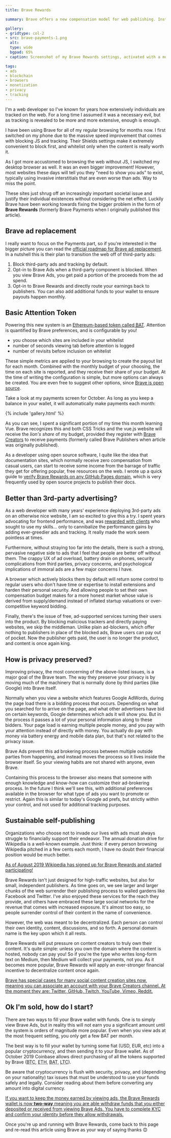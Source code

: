```yaml
---
title: Brave Rewards

summary: Brave offers a new compensation model for web publishing. Instead of relying on third-party advertising, sites can be paid directly by visitors using digital currency.

gallery:
- gridtype: col-2
- src: brave-payments-1.png
  alt:
  type: wide
  bgpad: 65%
- caption: Screenshot of my Brave Rewards settings, activated with a monthly budget of 50 BAT. Sites are listed according to how much of my budget they receive.

tags:
- ads
- blockchain
- browsers
- monetization
- privacy
- tracking
---
```


I'm a web developer so I've known for years how extensively individuals are tracked on the web. For a long time I assumed it was a necessary evil, but as tracking is revealed to be more and more extensive, enough is enough.

I have been using Brave for all of my regular browsing for months now. I first switched on my phone due to the massive speed improvement that comes with blocking JS and tracking. Their Shields settings make it extremely convenient to block first, and whitelist only when the content is really worth it.

As I got more accustomed to browsing the web without JS, I switched my desktop browser as well. It was an even bigger improvement! However, most websites these days will tell you they "need to show you ads" to exist, typically using invasive interstitials that are even worse than ads. Way to miss the point.

These sites just shrug off an increasingly important societal issue and justify their individual existences without considering the net effect. Luckily Brave have been working towards fixing the bigger problem in the form of **Brave Rewards** (formerly Brave Payments when I originally published this article).


## Brave ad replacement

I really want to focus on the Payments part, so if you're interested in the bigger picture you can read the [official roadmap for Brave ad replacement](https://www.brave.com/about-ad-replacement/). In a nutshell this is their plan to transition the web off of third-party ads:

1. Block third-party ads and tracking by default.
2. Opt-in to Brave Ads when a third-party component is blocked. When you view Brave Ads, you get paid a portion of the proceeds from the ad spend.
3. Opt-in to Brave Rewards and directly route your earnings back to publishers. You can also add additional funds to your wallet to ensure payouts happen monthly.


## Basic Attention Token

Powering this new system is an [Ethereum-based token called <abbr title="Basic Attention Token">BAT</abbr>](https://basicattentiontoken.org/). Attention is quantified by Brave preferences, and is configurable by you!

- you choose which sites are included in your whitelist
- number of seconds viewing tab before attention is logged
- number of revisits before inclusion on whitelist

These simple metrics are applied to your browsing to create the payout list for each month. Combined with the monthly budget of your choosing, the time on each site is reported, and they receive their share of your budget. At the time of writing the configuration is simple, but more options can always be created. You are even free to suggest other options, since [Brave is open source](https://github.com/brave/).

Take a look at my payments screen for October. As long as you keep a balance in your wallet, it will automatically make payments each month:

{% include 'gallery.html' %}

As you can see, I spent a significant portion of my time this month learning Vue. Brave recognizes this and both CSS Tricks and the vue.js website will receive the _lion's share_ of my budget, provided they register with [Brave Creators](https://creators.brave.com/) to receive payments (formerly called Brave Publishers when article was originally published).

As a developer using open source software, I quite like the idea that documentation sites, which normally receive zero compensation from casual users, can start to receive some income from the barrage of traffic they get for offering popular, free resources on the web. I wrote up a quick guide to [verify Brave Rewards on any GitHub Pages domain](/blog/brave-rewards-github-pages/), which is very frequently used by open source projects to publish their docs.


## Better than 3rd-party advertising?

As a web developer with many years' experience deploying 3rd-party ads on an otherwise nice website, I am so excited to give this a try. I spent years advocating for frontend performance, and was [rewarded with clients](/work/) who sought to use my skills... only to cannibalize the performance gains by adding ever-greedier ads and tracking. It really made the work seem pointless at times.

Furthermore, without straying too far into the details, there is such a strong, pervasive negative side to ads that I feel that people are better off without them. The crappy UX of ad overload, battery drain on phones, security complications from third parties, privacy concerns, and psychological implications of immoral ads are a few major concerns I have.

A browser which actively blocks them by default will return some control to regular users who don't have time or expertise to install extensions and harden their personal security. And allowing people to set their own compensation budget makes for a more honest market whose value is derived from supply/demand instead of inflated startup valuations or over-competitive keyword bidding.

Finally, there's the issue of free, ad-supported services turning their users into the product. By blocking malicious trackers and directly paying websites, we skip the middleman. Unlike plain ad-blockers, which offer nothing to publishers in place of the blocked ads, Brave users can pay out of pocket. Now the publisher gets paid, the user is no longer the product, and content is once again king.


## How is privacy preserved?

Improving privacy, the most concerning of the above-listed issues, is a major goal of the Brave team. The way they preserve your privacy is by moving much of the machinery that is normally done by third parties (like Google) into Brave itself.

Normally when you view a website which features Google AdWords, during the page load there is a bidding process that occurs. Depending on what you searched for to arrive on the page, and what other advertisers have bid on certain keywords, Google determines which ads it will show you. But in the process it passes a lot of your personal information along to these bidders. Your page load is earning multiple people money, and you pay with your attention instead of directly with money. You actually do pay with money via battery energy and mobile data plan, but that's not related to the privacy issue.

Brave Ads prevent this ad brokering process between multiple outside parties from happening, and instead moves the process so it lives inside the browser itself. So your viewing habits are not shared with anyone, even Brave. 

Containing this process to the browser also means that someone with enough knowledge and know-how can customize their ad-brokering process. In the future I think we'll see this, with additional preferences available in the browser for what type of ads you want to promote or restrict. Again this is similar to today's Google ad prefs, but strictly within your control, and not used for additional tracking purposes.


## Sustainable self-publishing

Organizations who choose not to invade our lives with ads must always struggle to financially support their endeavor. The annual donation drive for Wikipedia is a well-known example. Just think: if every person browsing Wikipedia pitched in a few cents each month, I have no doubt their financial position would be much better.

<ins class="update" datetime="2019-10-29">As of August 2019 Wikipedia has signed up for Brave Rewards and started participating!</ins>

Brave Rewards isn't just designed for high-traffic websites, but also for small, independent publishers. As time goes on, we see larger and larger chunks of the web surrender their publishing process to walled gardens like Facebook and Twitter. I've also enjoyed these services for the reach they provide, and others have embraced these large social networks for the revenue that comes with increased exposure. It's almost too easy, so people surrender control of their content in the name of convenience.

However, the web was meant to be decentralized. Each person can control their own identity, content, discussions, and so forth. A personal domain name is the key upon which it all rests.

Brave Rewards will put pressure on content creators to truly own their content. It's quite simple: unless you own the domain where the content is hosted, nobody can pay you! So if you're the type who writes long-form text on Medium, then Medium will collect your payments, not you. As it becomes more popular, Brave Rewards will apply an ever-stronger financial incentive to decentralize content once again.

<ins class="update" datetime="2019-10-29">Brave has special cases for many social content creation sites now, meaning you can associate an account with your Brave Creators channel. At the moment they are: Twitter, GitHub, Twitch, YouTube, Vimeo, Reddit.</ins>


## Ok I'm sold, how do I start?

There are two ways to fill your Brave wallet with funds. One is to simply view Brave Ads, but in reality this will not earn you a significant amount until the system is orders of magnitude more popular. Even when you view ads at the most frequent setting, you only get a few BAT per month.

The best way is to fill your wallet by turning some fiat (USD, EUR, etc) into a popular cryptocurrency, and then sending it to your Brave wallet. As of October 2019 Coinbase allows direct purchasing of all the tokens supported by Brave (<abbr title="Bitcoin">BTC</abbr>, <abbr title="Ethereum">ETH</abbr>, <abbr title="Basic Attention Token">BAT</abbr>, <abbr title="Litecoin">LTC</abbr>).

Be aware that cryptocurrency is flush with security, privacy, and (depending on your nationality) tax issues that must be understood to use your funds safely and legally. Consider reading about them before converting any amount into digital currency.

<ins class="update" datetime="2019-10-04">If you want to keep the money earned by viewing ads, the Brave Rewards wallet is now <strong>two-way</strong> meaning <a href="https://brave.com/brave-partners-with-uphold-to-launch-wallet-that-rewards-users-for-browsing/">you are able withdraw funds</a> that you either deposited or received from viewing Brave Ads. You have to complete <abbr title="Know your customer">KYC</abbr> and confirm your identity before they allow withdrawals.</ins>

Once you're up and running with Brave Rewards, come back to this page and re-read this article using Brave as your way of saying thanks 😊
